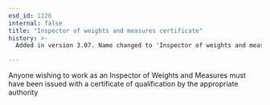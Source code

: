 ```yaml
---
esd_id: 1226
internal: false
title: "Inspector of weights and measures certificate"
history: >-
  Added in version 3.07. Name changed to 'Inspector of weights and measures certificate' in version 4.00.

---
```


Anyone wishing to work as an Inspector of Weights and Measures must have been issued with a certificate of qualification by the appropriate authority

